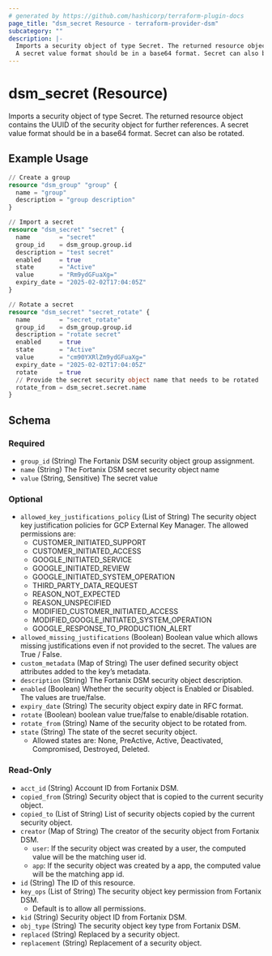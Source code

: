 ```yaml
---
# generated by https://github.com/hashicorp/terraform-plugin-docs
page_title: "dsm_secret Resource - terraform-provider-dsm"
subcategory: ""
description: |-
  Imports a security object of type Secret. The returned resource object contains the UUID of the security object for further references.
  A secret value format should be in a base64 format. Secret can also be rotated.
---
```


# dsm_secret (Resource)

Imports a security object of type Secret. The returned resource object contains the UUID of the security object for further references.
A secret value format should be in a base64 format. Secret can also be rotated.

## Example Usage

```terraform
// Create a group
resource "dsm_group" "group" {
  name = "group"
  description = "group description"
}

// Import a secret
resource "dsm_secret" "secret" {
  name        = "secret"
  group_id    = dsm_group.group.id
  description = "test secret"
  enabled     = true
  state       = "Active"
  value       = "Rm9ydGFuaXg="
  expiry_date = "2025-02-02T17:04:05Z"
}

// Rotate a secret
resource "dsm_secret" "secret_rotate" {
  name        = "secret_rotate"
  group_id    = dsm_group.group.id
  description = "rotate secret"
  enabled     = true
  state       = "Active"
  value       = "cm90YXRlZm9ydGFuaXg="
  expiry_date = "2025-02-02T17:04:05Z"
  rotate      = true
  // Provide the secret security object name that needs to be rotated
  rotate_from = dsm_secret.secret.name
}
```

<!-- schema generated by tfplugindocs -->
## Schema

### Required

- `group_id` (String) The Fortanix DSM security object group assignment.
- `name` (String) The Fortanix DSM secret security object name
- `value` (String, Sensitive) The secret value

### Optional

- `allowed_key_justifications_policy` (List of String) The security object key justification policies for GCP External Key Manager. The allowed permissions are:
   * CUSTOMER_INITIATED_SUPPORT
   * CUSTOMER_INITIATED_ACCESS
   * GOOGLE_INITIATED_SERVICE
   * GOOGLE_INITIATED_REVIEW
   * GOOGLE_INITIATED_SYSTEM_OPERATION
   * THIRD_PARTY_DATA_REQUEST
   * REASON_NOT_EXPECTED
   * REASON_UNSPECIFIED
   * MODIFIED_CUSTOMER_INITIATED_ACCESS
   * MODIFIED_GOOGLE_INITIATED_SYSTEM_OPERATION
   * GOOGLE_RESPONSE_TO_PRODUCTION_ALERT
- `allowed_missing_justifications` (Boolean) Boolean value which allows missing justifications even if not provided to the secret. The values are True / False.
- `custom_metadata` (Map of String) The user defined security object attributes added to the key’s metadata.
- `description` (String) The Fortanix DSM security object description.
- `enabled` (Boolean) Whether the security object is Enabled or Disabled. The values are true/false.
- `expiry_date` (String) The security object expiry date in RFC format.
- `rotate` (Boolean) boolean value true/false to enable/disable rotation.
- `rotate_from` (String) Name of the security object to be rotated from.
- `state` (String) The state of the secret security object.
   * Allowed states are: None, PreActive, Active, Deactivated, Compromised, Destroyed, Deleted.

### Read-Only

- `acct_id` (String) Account ID from Fortanix DSM.
- `copied_from` (String) Security object that is copied to the current security object.
- `copied_to` (List of String) List of security objects copied by the current security object.
- `creator` (Map of String) The creator of the security object from Fortanix DSM.
   * `user`: If the security object was created by a user, the computed value will be the matching user id.
   * `app`: If the security object was created by a app, the computed value will be the matching app id.
- `id` (String) The ID of this resource.
- `key_ops` (List of String) The security object key permission from Fortanix DSM.
   * Default is to allow all permissions.
- `kid` (String) Security object ID from Fortanix DSM.
- `obj_type` (String) The security object key type from Fortanix DSM.
- `replaced` (String) Replaced by a security object.
- `replacement` (String) Replacement of a security object.
